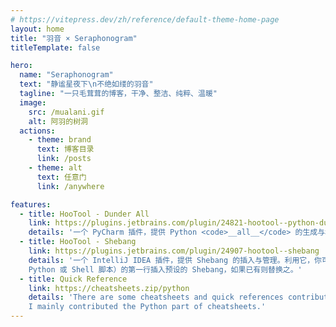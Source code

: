 ```yaml
---
# https://vitepress.dev/zh/reference/default-theme-home-page
layout: home
title: "羽音 × Seraphonogram"
titleTemplate: false

hero:
  name: "Seraphonogram"
  text: "静谧星夜下\n不绝如缕的羽音"
  tagline: "一只毛茸茸的博客，干净、整洁、纯粹、温暖"
  image:
    src: /mualani.gif
    alt: 阿羽的树洞
  actions:
    - theme: brand
      text: 博客目录
      link: /posts
    - theme: alt
      text: 任意门
      link: /anywhere

features:
  - title: HooTool - Dunder All
    link: https://plugins.jetbrains.com/plugin/24821-hootool--python-dunder-all
    details: '一个 PyCharm 插件，提供 Python <code>__all__</code> 的生成与格式化，以及为变量/常量、函数、类等符号提供过滤筛选功能。'
  - title: HooTool - Shebang
    link: https://plugins.jetbrains.com/plugin/24907-hootool--shebang
    details: '一个 IntelliJ IDEA 插件，提供 Shebang 的插入与管理。利用它，你可以在特定文件（例如
    Python 或 Shell 脚本）的第一行插入预设的 Shebang，如果已有则替换之。'
  - title: Quick Reference
    link: https://cheatsheets.zip/python
    details: 'There are some cheatsheets and quick references contributed by open source angels on Quick Reference.
    I mainly contributed the Python part of cheatsheets.'
---
```


